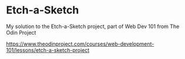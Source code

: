 # Etch-a-Sketch
My solution to the Etch-a-Sketch project, part of Web Dev 101 from The Odin Project

https://www.theodinproject.com/courses/web-development-101/lessons/etch-a-sketch-project
